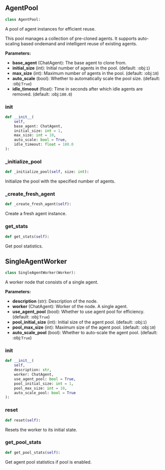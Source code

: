 <a id="camel.societies.workforce.single_agent_worker"></a>

<a id="camel.societies.workforce.single_agent_worker.AgentPool"></a>

## AgentPool

```python
class AgentPool:
```

A pool of agent instances for efficient reuse.

This pool manages a collection of pre-cloned agents. It supports
auto-scaling based ondemand and intelligent reuse of existing agents.

**Parameters:**

- **base_agent** (ChatAgent): The base agent to clone from.
- **initial_size** (int): Initial number of agents in the pool. (default: :obj:`1`)
- **max_size** (int): Maximum number of agents in the pool. (default: :obj:`10`)
- **auto_scale** (bool): Whether to automatically scale the pool size. (default: :obj:`True`)
- **idle_timeout** (float): Time in seconds after which idle agents are removed. (default: :obj:`180.0`)

<a id="camel.societies.workforce.single_agent_worker.AgentPool.__init__"></a>

### __init__

```python
def __init__(
    self,
    base_agent: ChatAgent,
    initial_size: int = 1,
    max_size: int = 10,
    auto_scale: bool = True,
    idle_timeout: float = 180.0
):
```

<a id="camel.societies.workforce.single_agent_worker.AgentPool._initialize_pool"></a>

### _initialize_pool

```python
def _initialize_pool(self, size: int):
```

Initialize the pool with the specified number of agents.

<a id="camel.societies.workforce.single_agent_worker.AgentPool._create_fresh_agent"></a>

### _create_fresh_agent

```python
def _create_fresh_agent(self):
```

Create a fresh agent instance.

<a id="camel.societies.workforce.single_agent_worker.AgentPool.get_stats"></a>

### get_stats

```python
def get_stats(self):
```

Get pool statistics.

<a id="camel.societies.workforce.single_agent_worker.SingleAgentWorker"></a>

## SingleAgentWorker

```python
class SingleAgentWorker(Worker):
```

A worker node that consists of a single agent.

**Parameters:**

- **description** (str): Description of the node.
- **worker** (ChatAgent): Worker of the node. A single agent.
- **use_agent_pool** (bool): Whether to use agent pool for efficiency. (default: :obj:`True`)
- **pool_initial_size** (int): Initial size of the agent pool. (default: :obj:`1`)
- **pool_max_size** (int): Maximum size of the agent pool. (default: :obj:`10`)
- **auto_scale_pool** (bool): Whether to auto-scale the agent pool. (default: :obj:`True`)

<a id="camel.societies.workforce.single_agent_worker.SingleAgentWorker.__init__"></a>

### __init__

```python
def __init__(
    self,
    description: str,
    worker: ChatAgent,
    use_agent_pool: bool = True,
    pool_initial_size: int = 1,
    pool_max_size: int = 10,
    auto_scale_pool: bool = True
):
```

<a id="camel.societies.workforce.single_agent_worker.SingleAgentWorker.reset"></a>

### reset

```python
def reset(self):
```

Resets the worker to its initial state.

<a id="camel.societies.workforce.single_agent_worker.SingleAgentWorker.get_pool_stats"></a>

### get_pool_stats

```python
def get_pool_stats(self):
```

Get agent pool statistics if pool is enabled.
